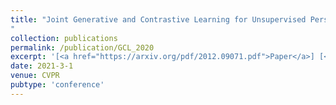 ```yaml
---
title: "Joint Generative and Contrastive Learning for Unsupervised Person Re-identification
"
collection: publications
permalink: /publication/GCL_2020
excerpt: '[<a href="https://arxiv.org/pdf/2012.09071.pdf">Paper</a>] [<a href="https://github.com/chenhao2345/GCL">Code</a>]'
date: 2021-3-1
venue: CVPR
pubtype: 'conference'
---
```

